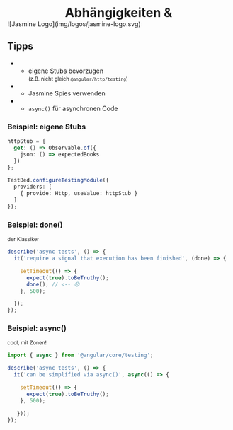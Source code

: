 <div style="margin-left:130px;text-align:left;font-size:2em"><strong>Abhängigkeiten &</strong></div>
![Jasmine Logo](img/logos/jasmine-logo.svg) <!-- .element: width="45%" style="margin-left:150px" -->




## Tipps

* * eigene Stubs bevorzugen<br><small>(z.B. nicht gleich `@angular/http/testing`)</small>
* * Jasmine Spies verwenden
* * `async()` für asynchronen Code




### Beispiel: eigene Stubs

```typescript
httpStub = {
  get: () => Observable.of({
    json: () => expectedBooks
  })
};

TestBed.configureTestingModule({
  providers: [
    { provide: Http, useValue: httpStub }
  ]
});

``` 




### Beispiel: done()
<small>der Klassiker</small>

```typescript
describe('async tests', () => {
  it('require a signal that execution has been finished', (done) => {

    setTimeout(() => {
      expect(true).toBeTruthy();
      done(); // <-- 😞
    }, 500);

  });
});
```




### Beispiel: async()
<small>cool, mit Zonen!</small>

```typescript
import { async } from '@angular/core/testing';

describe('async tests', () => {
  it('can be simplified via async()', async(() => {

    setTimeout(() => {
      expect(true).toBeTruthy();
    }, 500);

   }));
});
```
